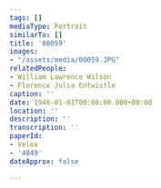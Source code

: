 ```yaml
---
tags: []
mediaType: Portrait
similarTo: []
title: '00059'
images:
- "/assets/media/00059.JPG"
relatedPeople:
- William Lawrence Wilson
- Florence Julia Entwistle
caption: ''
date: 1946-01-01T00:00:00.000+00:00
location: ''
description: ''
transcription: ''
paperId:
- Velox
- '4849'
dateApprox: false

---
```

